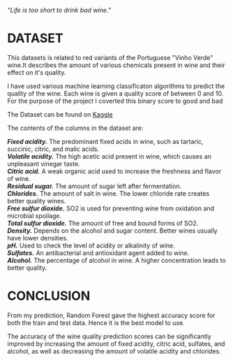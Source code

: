 <em>“Life is too short to drink bad wine.”</em>

<h1>DATASET</h1>
<p>This datasets is related to red variants of the Portuguese "Vinho Verde" wine.It describes the amount of various chemicals present in wine and their effect on it's quality.</p>

<p>I have used various machine learning classificaton algorithms to predict the quality of the wine. Each wine is given a quality score of between 0 and 10. For the purpose of the project I coverted this binary score to good and bad</p>
<p>The Dataset can be found on <a href = "https://www.kaggle.com/datasets/yasserh/wine-quality-dataset">Kaggle</a></p>
<p>The contents of the columns in the dataset are: </p>
<p><em><b>Fixed acidity.</b></em> The predominant fixed acids in wine, such as tartaric, succinic, citric, and malic acids.<br>
<em><b>Volatile acidity.</b></em> The high acetic acid present in wine, which causes an unpleasant vinegar taste.<br>
<em><b>Citric acid.</b></em> A weak organic acid used to increase the freshness and flavor of wine.<br>
<em><b>Residual sugar.</b></em> The amount of sugar left after fermentation.<br>
<em><b>Chlorides.</b></em> The amount of salt in wine. The lower chloride rate creates better quality wines.<br>
<em><b>Free sulfur dioxide.</b></em> SO2 is used for preventing wine from oxidation and microbial spoilage.<br>
<em><b>Total sulfur dioxide.</b></em> The amount of free and bound forms of SO2.<br>
<em><b>Density.</b></em> Depends on the alcohol and sugar content. Better wines usually have lower densities.<br>
<em><b>pH.</b></em> Used to check the level of acidity or alkalinity of wine.<br>
<em><b>Sulfates.</b></em> An antibacterial and antioxidant agent added to wine.<br>
<em><b>Alcohol.</b></em> The percentage of alcohol in wine. A higher concentration leads to better quality.<br></p>

<h1>CONCLUSION</h1>
<p>From my prediction, Random Forest gave the highest accuracy score for both the train and test data. Hence it is the best model to use.</p>
<p>The accuracy of the wine quality prediction scores can be significantly improved by increasing the amount of fixed acidity, citric acid, sulfates, and alcohol, as well as decreasing the amount of volatile acidity and chlorides.</p>







